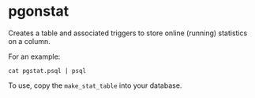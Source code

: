 pgonstat
========

Creates a table and associated triggers to store online (running) statistics on a column.

For an example:

    cat pgstat.psql | psql

To use, copy the `make_stat_table` into your database.

